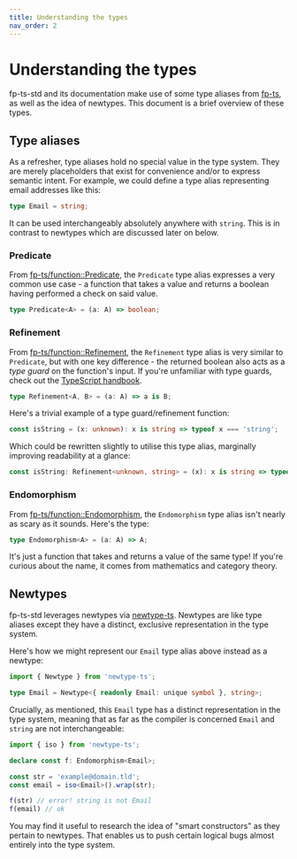 ```yaml
---
title: Understanding the types
nav_order: 2
---
```


# Understanding the types

fp-ts-std and its documentation make use of some type aliases from [fp-ts](https://gcanti.github.io/fp-ts/modules/), as well as the idea of newtypes. This document is a brief overview of these types.

## Type aliases

As a refresher, type aliases hold no special value in the type system. They are merely placeholders that exist for convenience and/or to express semantic intent. For example, we could define a type alias representing email addresses like this:

```typescript
type Email = string;
```

It can be used interchangeably absolutely anywhere with `string`. This is in contrast to newtypes which are discussed later on below.

### Predicate

From [fp-ts/function::Predicate](https://gcanti.github.io/fp-ts/modules/function.ts.html#predicate-interface), the `Predicate` type alias expresses a very common use case - a function that takes a value and returns a boolean having performed a check on said value.

```typescript
type Predicate<A> = (a: A) => boolean;
```

### Refinement

From [fp-ts/function::Refinement](https://gcanti.github.io/fp-ts/modules/function.ts.html#refinement-interface), the `Refinement` type alias is very similar to `Predicate`, but with one key difference - the returned boolean also acts as a _type guard_ on the function's input. If you're unfamiliar with type guards, check out the [TypeScript handbook](https://www.typescriptlang.org/docs/handbook/advanced-types.html#user-defined-type-guards).

```typescript
type Refinement<A, B> = (a: A) => a is B;
```

Here's a trivial example of a type guard/refinement function:

```typescript
const isString = (x: unknown): x is string => typeof x === 'string';
```

Which could be rewritten slightly to utilise this type alias, marginally improving readability at a glance:

```typescript
const isString: Refinement<unknown, string> = (x): x is string => typeof x === 'string';
```

### Endomorphism

From [fp-ts/function::Endomorphism](https://gcanti.github.io/fp-ts/modules/function.ts.html#endomorphism-interface), the `Endomorphism` type alias isn't nearly as scary as it sounds. Here's the type:

```typescript
type Endomorphism<A> = (a: A) => A;
```

It's just a function that takes and returns a value of the same type! If you're curious about the name, it comes from mathematics and category theory.

## Newtypes

fp-ts-std leverages newtypes via [newtype-ts](https://gcanti.github.io/newtype-ts/). Newtypes are like type aliases except they have a distinct, exclusive representation in the type system.

Here's how we might represent our `Email` type alias above instead as a newtype:

```typescript
import { Newtype } from 'newtype-ts';

type Email = Newtype<{ readonly Email: unique symbol }, string>;
```

Crucially, as mentioned, this `Email` type has a distinct representation in the type system, meaning that as far as the compiler is concerned `Email` and `string` are not interchangeable:

```typescript
import { iso } from 'newtype-ts';

declare const f: Endomorphism<Email>;

const str = 'example@domain.tld';
const email = iso<Email>().wrap(str);

f(str) // error! string is not Email
f(email) // ok
```

You may find it useful to research the idea of "smart constructors" as they pertain to newtypes. That enables us to push certain logical bugs almost entirely into the type system.

